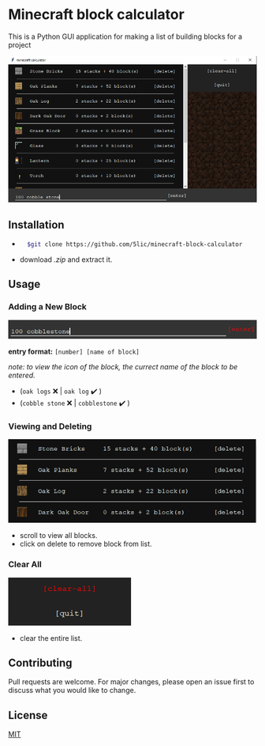 # Minecraft block calculator

This is a Python GUI application for making a list of building blocks for a project

![application](./assets/screenshots/application.png)

## Installation

- ```bash
    $git clone https://github.com/5lic/minecraft-block-calculator
    ```

- download *.zip* and extract it.

## Usage

### Adding a New Block

![input](./assets/screenshots/input.png)

**entry format:** `[number] [name of block]`

*note: to view the icon of the block, the currect name of the block to be entered.*

- (`oak logs` ❌ | `oak log` ✔️  )
- (`cobble stone` ❌ | `cobblestone` ✔️ )

### Viewing and Deleting

![display](./assets/screenshots/display.png)

- scroll to view all blocks.
- click on delete to remove block from list.

### Clear All

![clear-all](./assets/screenshots/clear-all.png)

- clear the entire list.

## Contributing

Pull requests are welcome. For major changes, please open an issue first to discuss what you would like to change.

## License

[MIT](./license.md)
